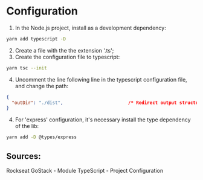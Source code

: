 # Configuration

1. In the Node.js project, install as a development dependency:
```bash
yarn add typescript -D
```
2. Create a file with the the extension '.ts'; 
3. Create the configuration file to typescript:
```bash
yarn tsc --init
```
4. Uncomment the line following line in the typescript configuration file, and change the path:
```json
{
  "outDir": "./dist",                        /* Redirect output structure to the directory. */
}
```
4. For 'express' configuration, it's necessary install the type dependency of the lib:
```bash
yarn add -D @types/express
```

## Sources:
Rockseat GoStack - Module TypeScript - Project Configuration